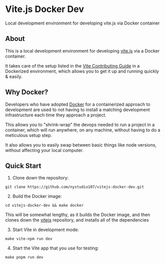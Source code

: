 # Vite.js Docker Dev
Local development environment for developing vite.js via Docker container

## About

This is a local development environment for developing [vite.js](https://vitejs.dev) via a Docker container.

It takes care of the setup listed in the [Vite Contributing Guide](https://github.com/vitejs/vite/blob/main/CONTRIBUTING.md) in a Dockerized environment, which allows you to get it up and running quickly & easily.

## Why Docker?

Developers who have adopted [Docker](https://www.docker.com/) for a containerized approach to development are used to not having to install a matching development infrastructure each time they approach a project.

This allows you to "shrink-wrap" the devops needed to run a project in a container, which will run anywhere, on any machine, without having to do a meticulous setup step.

It also allows you to easily swap between basic things like node versions, without affecting your local computer.

## Quick Start

1. Clone down the repository:

```
git clone https://github.com/nystudio107/vitejs-docker-dev.git
```

2. Build the Docker image:
```
cd vitejs-docker-dev && make docker
```
This will be somewhat lengthy, as it builds the Docker image, and then clones down the [vitejs](https://github.com/vitejs/vite/) repository, and installs all of the dependencies

3. Start Vite in development mode:
```
make vite-npm run dev
```

4. Start the Vite app that you use for testing:
```angular2html
make pnpm run dev
```
